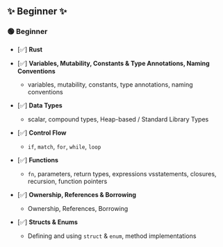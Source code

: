 ## ✨ Beginner ✨


### 🟢 Beginner

* [✅] **Rust**  

* [✅] **Variables, Mutability, Constants & Type Annotations, Naming Conventions**  
    - variables, mutability, constants, type annotations, naming conventions
    
* [✅] **Data Types**  
    - scalar, compound types, Heap-based / Standard Library Types
    
* [✅] **Control Flow**  
    - `if`, `match`, `for`, `while`, `loop`
    
* [✅] **Functions**  
    - `fn`, parameters, return types, expressions vsstatements, closures, recursion, function pointers
    
* [✅] **Ownership, References & Borrowing**  
    - Ownership, References, Borrowing
    
* [✅] **Structs & Enums**  
    - Defining and using `struct` & `enum`, method implementations
